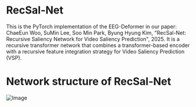 # RecSal-Net
This is the PyTorch implementation of the EEG-Deformer in our paper:
ChaeEun Woo, SuMin Lee, Soo Min Park, Byung Hyung Kim, "RecSal-Net: Recursive Saliency Network for Video Saliency Prediction", 2025.
It is a recursive transformer network that combines a transformer-based encoder with a recursive feature integration strategy for Video Saliency Prediction (VSP).

# Network structure of RecSal-Net

![Image](https://github.com/user-attachments/assets/6bf04344-5ba6-41ea-9da6-809729cb443d)
